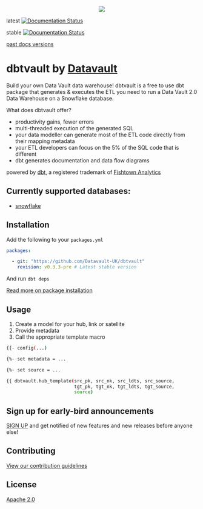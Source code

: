 <p align="center">
  <img src="https://user-images.githubusercontent.com/25080503/65772647-89525700-e132-11e9-80ff-12ad30a25466.png">
</p>

latest [![Documentation Status](https://readthedocs.org/projects/dbtvault/badge/?version=latest)](https://dbtvault.readthedocs.io/en/latest/?badge=latest)

stable [![Documentation Status](https://readthedocs.org/projects/dbtvault/badge/?version=v0.3.3-pre)](https://dbtvault.readthedocs.io/en/v0.3.3-pre/?badge=v0.3.3-pre)

[past docs versions](https://dbtvault.readthedocs.io/en/latest/changelog/)

# dbtvault by [Datavault](https://www.data-vault.co.uk)

Build your own Data Vault data warehouse! dbtvault is a free to use dbt package that generates & executes the ETL you need to run a Data Vault 2.0 Data Warehouse on a Snowflake database.

What does dbtvault offer?
- productivity gains, fewer errors
- multi-threaded execution of the generated SQL
- your data modeller can generate most of the ETL code directly from their mapping metadata
- your ETL developers can focus on the 5% of the SQL code that is different
- dbt generates documentation and data flow diagrams

powered by [dbt](https://www.getdbt.com/), a registered trademark of [Fishtown Analytics](https://www.fishtownanalytics.com/)

## Currently supported databases:

- [snowflake](https://www.snowflake.com/about/)

## Installation

Add the following to your ```packages.yml```


```yaml
packages:

  - git: "https://github.com/Datavault-UK/dbtvault"
    revision: v0.3.3-pre # Latest stable version
```
And run 
```dbt deps```

[Read more on package installation](https://docs.getdbt.com/docs/package-management)

## Usage

1. Create a model for your hub, link or satellite
2. Provide metadata
3. Call the appropriate template macro

```bash
{{- config(...)                                                           -}}

{%- set metadata = ...                                                    -%}

{%- set source = ...                                                      -%}

{{ dbtvault.hub_template(src_pk, src_nk, src_ldts, src_source,
                         tgt_pk, tgt_nk, tgt_ldts, tgt_source,
                         source)                                           }}
```

## Sign up for early-bird announcements 

[SIGN UP](https://www.data-vault.co.uk/dbtvault/) and get notified of new features and new releases 
before anyone else!

## Contributing
[View our contribution guidelines](CONTRIBUTING.md)

## License
[Apache 2.0](LICENSE.md)
